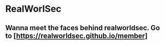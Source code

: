 # RealWorlSec
## Wanna meet the faces behind realworldsec. Go to [https://realworldsec.github.io/member]
